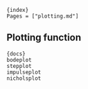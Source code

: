     {index}
    Pages = ["plotting.md"]

## Plotting function

    {docs}
    bodeplot
    stepplot
    impulseplot
    nicholsplot
